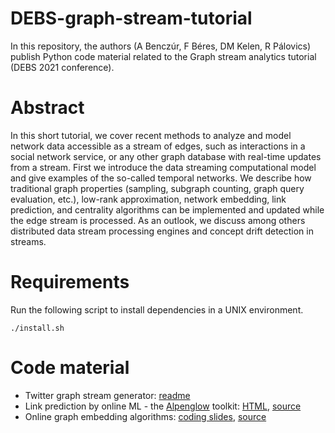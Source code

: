 # DEBS-graph-stream-tutorial

In this repository, the authors (A Benczúr, F Béres, DM Kelen, R Pálovics) publish Python code material related to the Graph stream analytics tutorial (DEBS 2021 conference).

# Abstract

In this short tutorial, we cover recent methods to analyze and model network data accessible as a stream of edges, such as interactions in a social network service, or any other graph database with real-time updates from a stream. First we introduce the data streaming computational model and give examples of the so-called temporal networks. We describe how traditional graph properties (sampling, subgraph counting, graph query evaluation, etc.), low-rank approximation, network embedding, link prediction, and centrality algorithms can be implemented and updated while the edge stream is processed. As an outlook, we discuss among others distributed data stream processing engines and concept drift detection in streams. 

# Requirements

Run the following script to install dependencies in a UNIX environment.

```
./install.sh
```

# Code material

- Twitter graph stream generator: [readme](graph_stream/)
- Link prediction by online ML - the [Alpenglow](https://github.com/rpalovics/Alpenglow) toolkit: [HTML](http://info.ilab.sztaki.hu/~fberes/debs_tutorial/alpenglow.html), [source](link_prediction/alpenglow.ipynb)
- Online graph embedding algorithms: [coding slides](http://info.ilab.sztaki.hu/~fberes/debs_tutorial/OnlineNodeEmbeddings.slides.html), [source](node_embedding/OnlineNodeEmbeddings.ipynb)